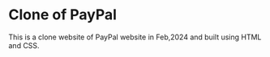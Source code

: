 # Clone of PayPal
This is a clone website of PayPal website in Feb,2024 and built using HTML and CSS.
